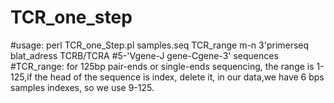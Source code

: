 # TCR_one_step
#usage:  perl TCR_one_Step.pl  samples.seq  TCR_range m-n  3'primerseq  blat_adress  TCRB/TCRA
#5-'Vgene-J gene-Cgene-3' sequences
#TCR_range: for 125bp pair-ends or single-ends sequencing, the range is 1-125,if the head of the sequence is index, delete it, in our data,we have 6 bps samples indexes, so we use 9-125.
